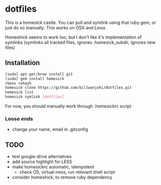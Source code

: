 # dotfiles

This is a homesick castle. You can pull and symlink using that ruby gem,
or just do so manually. This works on OSX and Linux.

Homeshick seems to work too, but I don't like it's implementation of
symlinks (symlinks all tracked files, ignores .homesick_subdir, ignores
new files)

## Installation

```bash
[sudo] apt-get/brew install git
[sudo] gem install homesick
rbenv rehash
homesick clone https://github.com/billwanjohi/dotfiles.git
homesick list
homesick symlink [dotfiles]
```

For now, you should manually work through .homesickrc script

### Loose ends

*   change your name, email in .gitconfig

## TODO
*   test google-drive alternatives
*   add source highlight for LESS
*   make homesickrc automatic, idempotent
    *   check OS, virtual-ness, run relevant shell script
*   consider homeshick, to remove ruby dependency
